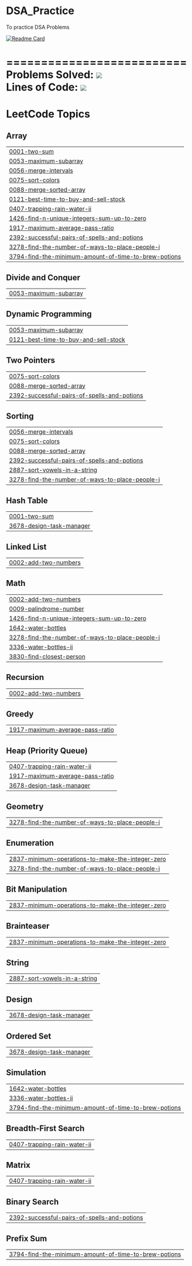 # DSA_Practice
To practice DSA Problems <br />

[![Readme Card](https://github-readme-stats.vercel.app/api/pin/?username=mudar-hussain&repo=DSA_Practice)](https://github.com/mudar-hussain/DSA_Practice) <br />

========================== <br />
Problems Solved:  [![](https://tokei.rs/b1/github/mudar-hussain/DSA_Practice?category=files)](https://github.com/mudar-hussain/DSA_Practice)<br />
Lines of Code:  [![](https://tokei.rs/b1/github/mudar-hussain/DSA_Practice?category=code)](https://github.com/mudar-hussain/DSA_Practice) <br />
==========================


<!---LeetCode Topics Start-->
# LeetCode Topics
## Array
|  |
| ------- |
| [0001-two-sum](https://github.com/mudar-hussain/DSA_Leetcode_Practice/tree/master/0001-two-sum) |
| [0053-maximum-subarray](https://github.com/mudar-hussain/DSA_Leetcode_Practice/tree/master/0053-maximum-subarray) |
| [0056-merge-intervals](https://github.com/mudar-hussain/DSA_Leetcode_Practice/tree/master/0056-merge-intervals) |
| [0075-sort-colors](https://github.com/mudar-hussain/DSA_Leetcode_Practice/tree/master/0075-sort-colors) |
| [0088-merge-sorted-array](https://github.com/mudar-hussain/DSA_Leetcode_Practice/tree/master/0088-merge-sorted-array) |
| [0121-best-time-to-buy-and-sell-stock](https://github.com/mudar-hussain/DSA_Leetcode_Practice/tree/master/0121-best-time-to-buy-and-sell-stock) |
| [0407-trapping-rain-water-ii](https://github.com/mudar-hussain/DSA_Leetcode_Practice/tree/master/0407-trapping-rain-water-ii) |
| [1426-find-n-unique-integers-sum-up-to-zero](https://github.com/mudar-hussain/DSA_Leetcode_Practice/tree/master/1426-find-n-unique-integers-sum-up-to-zero) |
| [1917-maximum-average-pass-ratio](https://github.com/mudar-hussain/DSA_Leetcode_Practice/tree/master/1917-maximum-average-pass-ratio) |
| [2392-successful-pairs-of-spells-and-potions](https://github.com/mudar-hussain/DSA_Leetcode_Practice/tree/master/2392-successful-pairs-of-spells-and-potions) |
| [3278-find-the-number-of-ways-to-place-people-i](https://github.com/mudar-hussain/DSA_Leetcode_Practice/tree/master/3278-find-the-number-of-ways-to-place-people-i) |
| [3794-find-the-minimum-amount-of-time-to-brew-potions](https://github.com/mudar-hussain/DSA_Leetcode_Practice/tree/master/3794-find-the-minimum-amount-of-time-to-brew-potions) |
## Divide and Conquer
|  |
| ------- |
| [0053-maximum-subarray](https://github.com/mudar-hussain/DSA_Leetcode_Practice/tree/master/0053-maximum-subarray) |
## Dynamic Programming
|  |
| ------- |
| [0053-maximum-subarray](https://github.com/mudar-hussain/DSA_Leetcode_Practice/tree/master/0053-maximum-subarray) |
| [0121-best-time-to-buy-and-sell-stock](https://github.com/mudar-hussain/DSA_Leetcode_Practice/tree/master/0121-best-time-to-buy-and-sell-stock) |
## Two Pointers
|  |
| ------- |
| [0075-sort-colors](https://github.com/mudar-hussain/DSA_Leetcode_Practice/tree/master/0075-sort-colors) |
| [0088-merge-sorted-array](https://github.com/mudar-hussain/DSA_Leetcode_Practice/tree/master/0088-merge-sorted-array) |
| [2392-successful-pairs-of-spells-and-potions](https://github.com/mudar-hussain/DSA_Leetcode_Practice/tree/master/2392-successful-pairs-of-spells-and-potions) |
## Sorting
|  |
| ------- |
| [0056-merge-intervals](https://github.com/mudar-hussain/DSA_Leetcode_Practice/tree/master/0056-merge-intervals) |
| [0075-sort-colors](https://github.com/mudar-hussain/DSA_Leetcode_Practice/tree/master/0075-sort-colors) |
| [0088-merge-sorted-array](https://github.com/mudar-hussain/DSA_Leetcode_Practice/tree/master/0088-merge-sorted-array) |
| [2392-successful-pairs-of-spells-and-potions](https://github.com/mudar-hussain/DSA_Leetcode_Practice/tree/master/2392-successful-pairs-of-spells-and-potions) |
| [2887-sort-vowels-in-a-string](https://github.com/mudar-hussain/DSA_Leetcode_Practice/tree/master/2887-sort-vowels-in-a-string) |
| [3278-find-the-number-of-ways-to-place-people-i](https://github.com/mudar-hussain/DSA_Leetcode_Practice/tree/master/3278-find-the-number-of-ways-to-place-people-i) |
## Hash Table
|  |
| ------- |
| [0001-two-sum](https://github.com/mudar-hussain/DSA_Leetcode_Practice/tree/master/0001-two-sum) |
| [3678-design-task-manager](https://github.com/mudar-hussain/DSA_Leetcode_Practice/tree/master/3678-design-task-manager) |
## Linked List
|  |
| ------- |
| [0002-add-two-numbers](https://github.com/mudar-hussain/DSA_Leetcode_Practice/tree/master/0002-add-two-numbers) |
## Math
|  |
| ------- |
| [0002-add-two-numbers](https://github.com/mudar-hussain/DSA_Leetcode_Practice/tree/master/0002-add-two-numbers) |
| [0009-palindrome-number](https://github.com/mudar-hussain/DSA_Leetcode_Practice/tree/master/0009-palindrome-number) |
| [1426-find-n-unique-integers-sum-up-to-zero](https://github.com/mudar-hussain/DSA_Leetcode_Practice/tree/master/1426-find-n-unique-integers-sum-up-to-zero) |
| [1642-water-bottles](https://github.com/mudar-hussain/DSA_Leetcode_Practice/tree/master/1642-water-bottles) |
| [3278-find-the-number-of-ways-to-place-people-i](https://github.com/mudar-hussain/DSA_Leetcode_Practice/tree/master/3278-find-the-number-of-ways-to-place-people-i) |
| [3336-water-bottles-ii](https://github.com/mudar-hussain/DSA_Leetcode_Practice/tree/master/3336-water-bottles-ii) |
| [3830-find-closest-person](https://github.com/mudar-hussain/DSA_Leetcode_Practice/tree/master/3830-find-closest-person) |
## Recursion
|  |
| ------- |
| [0002-add-two-numbers](https://github.com/mudar-hussain/DSA_Leetcode_Practice/tree/master/0002-add-two-numbers) |
## Greedy
|  |
| ------- |
| [1917-maximum-average-pass-ratio](https://github.com/mudar-hussain/DSA_Leetcode_Practice/tree/master/1917-maximum-average-pass-ratio) |
## Heap (Priority Queue)
|  |
| ------- |
| [0407-trapping-rain-water-ii](https://github.com/mudar-hussain/DSA_Leetcode_Practice/tree/master/0407-trapping-rain-water-ii) |
| [1917-maximum-average-pass-ratio](https://github.com/mudar-hussain/DSA_Leetcode_Practice/tree/master/1917-maximum-average-pass-ratio) |
| [3678-design-task-manager](https://github.com/mudar-hussain/DSA_Leetcode_Practice/tree/master/3678-design-task-manager) |
## Geometry
|  |
| ------- |
| [3278-find-the-number-of-ways-to-place-people-i](https://github.com/mudar-hussain/DSA_Leetcode_Practice/tree/master/3278-find-the-number-of-ways-to-place-people-i) |
## Enumeration
|  |
| ------- |
| [2837-minimum-operations-to-make-the-integer-zero](https://github.com/mudar-hussain/DSA_Leetcode_Practice/tree/master/2837-minimum-operations-to-make-the-integer-zero) |
| [3278-find-the-number-of-ways-to-place-people-i](https://github.com/mudar-hussain/DSA_Leetcode_Practice/tree/master/3278-find-the-number-of-ways-to-place-people-i) |
## Bit Manipulation
|  |
| ------- |
| [2837-minimum-operations-to-make-the-integer-zero](https://github.com/mudar-hussain/DSA_Leetcode_Practice/tree/master/2837-minimum-operations-to-make-the-integer-zero) |
## Brainteaser
|  |
| ------- |
| [2837-minimum-operations-to-make-the-integer-zero](https://github.com/mudar-hussain/DSA_Leetcode_Practice/tree/master/2837-minimum-operations-to-make-the-integer-zero) |
## String
|  |
| ------- |
| [2887-sort-vowels-in-a-string](https://github.com/mudar-hussain/DSA_Leetcode_Practice/tree/master/2887-sort-vowels-in-a-string) |
## Design
|  |
| ------- |
| [3678-design-task-manager](https://github.com/mudar-hussain/DSA_Leetcode_Practice/tree/master/3678-design-task-manager) |
## Ordered Set
|  |
| ------- |
| [3678-design-task-manager](https://github.com/mudar-hussain/DSA_Leetcode_Practice/tree/master/3678-design-task-manager) |
## Simulation
|  |
| ------- |
| [1642-water-bottles](https://github.com/mudar-hussain/DSA_Leetcode_Practice/tree/master/1642-water-bottles) |
| [3336-water-bottles-ii](https://github.com/mudar-hussain/DSA_Leetcode_Practice/tree/master/3336-water-bottles-ii) |
| [3794-find-the-minimum-amount-of-time-to-brew-potions](https://github.com/mudar-hussain/DSA_Leetcode_Practice/tree/master/3794-find-the-minimum-amount-of-time-to-brew-potions) |
## Breadth-First Search
|  |
| ------- |
| [0407-trapping-rain-water-ii](https://github.com/mudar-hussain/DSA_Leetcode_Practice/tree/master/0407-trapping-rain-water-ii) |
## Matrix
|  |
| ------- |
| [0407-trapping-rain-water-ii](https://github.com/mudar-hussain/DSA_Leetcode_Practice/tree/master/0407-trapping-rain-water-ii) |
## Binary Search
|  |
| ------- |
| [2392-successful-pairs-of-spells-and-potions](https://github.com/mudar-hussain/DSA_Leetcode_Practice/tree/master/2392-successful-pairs-of-spells-and-potions) |
## Prefix Sum
|  |
| ------- |
| [3794-find-the-minimum-amount-of-time-to-brew-potions](https://github.com/mudar-hussain/DSA_Leetcode_Practice/tree/master/3794-find-the-minimum-amount-of-time-to-brew-potions) |
<!---LeetCode Topics End-->